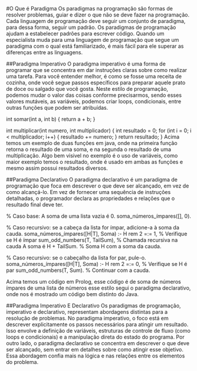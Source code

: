 #O Que é Paradigma
Os paradigmas na programação são formas de resolver problemas, guiar e dizer o que não se deve fazer na programação. Cada linguagem de programação deve seguir um conjunto de paradigma, para dessa forma, seguir um padrão.
Os paradigmas de programação ajudam a estabelecer padrões para escrever código. Quando um especialista muda para uma linguagem de programação que segue um paradigma com o qual está familiarizado, é mais fácil para ele superar as diferenças entre as linguagens.

##Paradigma Imperativo
O paradigma imperativo é uma forma de programar que se concentra em dar instruções claras sobre como realizar uma tarefa. Para você entender melhor, é como se fosse uma receita de cozinha, onde você segue passos específicos para preparar aquele prato de doce ou salgado que você gosta. 
Neste estilo de programação, podemos mudar o valor das coisas conforme precisarmos, sendo esses valores mutáveis, as variáveis, podemos criar loops, condicionais,  entre outras funções que podem ser atribuídas.

int somar(int a, int b) {
    return a + b;
}

int multiplicar(int numero, int multiplicador) {
    int resultado = 0;
    for (int i = 0; i < multiplicador; i++) {
        resultado += numero;
    }
    return resultado;
}
Acima temos um exemplo de duas funções em java, onde na primeira função retorna o resultado de uma soma, e na segunda o resultado de uma multiplicação. Algo bem visivel no exemplo é o uso de variáveis, como maior exemplo temos o resultado, onde é usado em ambas as funções e mesmo assim possui resultados diversos.

##Paradigma Declarativo 
O paradigma declarativo é um paradigma de programação que foca em descrever o que deve ser alcançado, em vez de como alcançá-lo. Em vez de fornecer uma sequência de instruções detalhadas, o programador declara as propriedades e relações que o resultado final deve ter. 

% Caso base: A soma de uma lista vazia é 0. 
soma_números_ímpares([], 0). 
 
% Caso recursivo: se a cabeça da lista for ímpar, adicione-a à soma da cauda. 
soma_números_ímpares([H|T], Soma) :- 
   H rem 2 =:= 1, % Verifique se H é ímpar 
   sum_odd_numbers(T, TailSum), % Chamada recursiva na cauda 
   A soma é H + TailSum. % Soma H com a soma da cauda. 
 
% Caso recursivo: se o cabeçalho da lista for par, pule-o. 
soma_números_ímpares([H|T], Soma) :- 
   H rem 2 =:= 0, % Verifique se H é par 
   sum_odd_numbers(T, Sum). % Continuar com a cauda. 

Acima temos um código em Prolog, esse código é de soma de números ímpares de uma lista de números esse estilo segui o paradigma declarativo, onde nos é mostrado um código bem distinto do Java.

##Paradigma Imperativo E Declarativo
Os paradigmas de programação, imperativo e declarativo, representam abordagens distintas para a resolução de problemas. No paradigma imperativo, o foco está em descrever explicitamente os passos necessários para atingir um resultado. Isso envolve a definição de variáveis, estruturas de controle de fluxo (como loops e condicionais) e a manipulação direta do estado do programa. Por outro lado, o paradigma declarativo se concentra em descrever o que deve ser alcançado, sem entrar em detalhes sobre como atingir esse objetivo. Essa abordagem confia mais na lógica e nas relações entre os elementos do problema.


